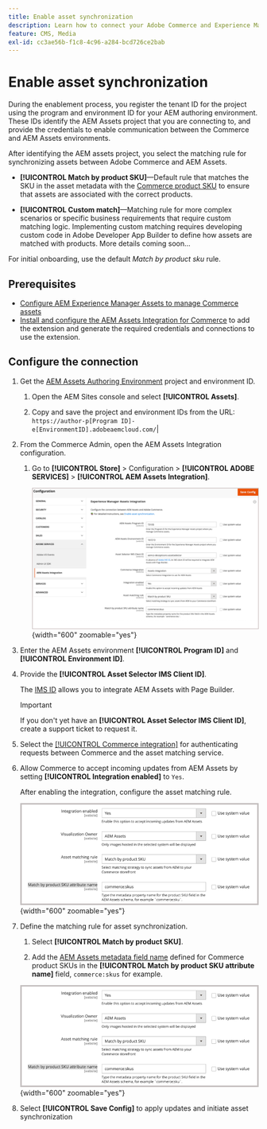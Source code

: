 ```yaml
---
title: Enable asset synchronization
description: Learn how to connect your Adobe Commerce and Experience Manager Assets projects to enable asset synchronization between these two systems.
feature: CMS, Media
exl-id: cc3ae56b-f1c8-4c96-a284-bcd726ce2bab
---
```

# Enable asset synchronization

During the enablement process, you register the tenant ID for the project using the program and environment ID for your AEM authoring environment. These IDs identify the AEM Assets project that you are connecting to, and provide the credentials to enable communication between the Commerce and AEM Assets environments.

After identifying the AEM assets project, you select the matching rule for synchronizing assets between Adobe Commerce and AEM Assets.

- **[!UICONTROL Match by product SKU]**—Default rule that matches the SKU in the asset metadata with the [Commerce product SKU](https://experienceleague.adobe.com/en/docs/commerce-operations/operational-playbook/glossary#sku) to ensure that assets are associated with the correct products.

- **[!UICONTROL Custom match]**—Matching rule for more complex scenarios or specific business requirements that require custom matching logic. Implementing custom matching requires developing custom code in Adobe Developer App Builder to define how assets are matched with products. More details coming soon...

For initial onboarding, use the default *Match by product sku* rule.

## Prerequisites

- [Configure AEM Experience Manager Assets to manage Commerce assets](#aem-assets-configure-aem)
- [Install and configure the AEM Assets Integration for Commerce](#aem-assets-configure-commerce.md) to add the extension and generate the required credentials and connections to use the extension.

## Configure the connection

1. Get the [AEM Assets Authoring Environment](https://experienceleague.adobe.com/en/docs/experience-manager-cloud-service/content/sites/authoring/quick-start) project and environment ID.

   1. Open the AEM Sites console and select **[!UICONTROL Assets]**.

   1. Copy and save the project and environment IDs from the URL:<br>`https://author-p[Program ID]-e[EnvironmentID].adobeaemcloud.com/`|

1. From the Commerce Admin, open the AEM Assets Integration configuration.

   1. Go to **[!UICONTROL Store]** > Configuration > **[!UICONTROL ADOBE SERVICES]** > **[!UICONTROL AEM Assets Integration]**.

      ![AEM Assets Integration enable the integration](assets/aem-assets-integration-enable-config.png){width="600" zoomable="yes"}

1. Enter the AEM Assets environment **[!UICONTROL Program ID]** and **[!UICONTROL Environment ID]**.

1. Provide the **[!UICONTROL Asset Selector IMS Client ID]**.

   The [IMS ID](../getting-started/adobe-ims-config.md) allows you to integrate AEM Assets with Page Builder.

   >[!IMPORTANT]
   >
   > If you don't yet have an **[!UICONTROL Asset Selector IMS Client ID]**, create a support ticket to request it.

1. Select the [[!UICONTROL Commerce integration]](aem-assets-configure-commerce.md#add-the-integration-to-the-commerce-environment) for authenticating requests between Commerce and the asset matching service.

1. Allow Commerce to accept incoming updates from AEM Assets by setting **[!UICONTROL Integration enabled]** to `Yes`.

   After enabling the integration, configure the asset matching rule.

   ![AEM Assets Integration select asset match rule](assets/aem-assets-config-matching-rule.png){width="600" zoomable="yes"}

1. Define the matching rule for asset synchronization.

   1. Select **[!UICONTROL Match by product SKU]**.

   1. Add the [AEM Assets metadata field name](aem-assets-configure-aem.md#configure-metadata) defined for Commerce product SKUs in the **[!UICONTROL Match by product SKU attribute name]** field, `commerce:skus` for example.

     ![AEM Assets Integration select asset match rule](assets/aem-assets-config-matching-rule.png){width="600" zoomable="yes"}

1. Select **[!UICONTROL Save Config]** to apply updates and initiate asset synchronization
